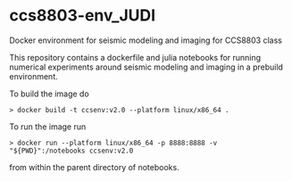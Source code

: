 # ccs8803-env_JUDI
Docker environment for seismic modeling and imaging for CCS8803 class

This repository contains a dockerfile and julia notebooks for running numerical
experiments around seismic modeling and imaging in a prebuild environment.

To build the image do

`> docker build -t ccsenv:v2.0 --platform linux/x86_64 .`

To run the image run

`> docker run --platform linux/x86_64 -p 8888:8888 -v "${PWD}":/notebooks ccsenv:v2.0`

from within the parent directory of notebooks.

